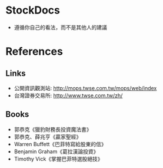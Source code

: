# StockDocs

- 遵循你自己的看法，而不是其他人的建議

# References

## Links
- 公開資訊觀測站: http://mops.twse.com.tw/mops/web/index
- 台灣證券交易所: http://www.twse.com.tw/zh/

## Books
- 郭恭克《獵豹財務長投資魔法書》
- 郭恭克、薛兆亨《贏家聖經》
- Warren Buffett《巴菲特寫給股東的信》
- Benjamin Graham《葛拉漢論投資》
- Timothy Vick《掌握巴菲特選股絕技》
